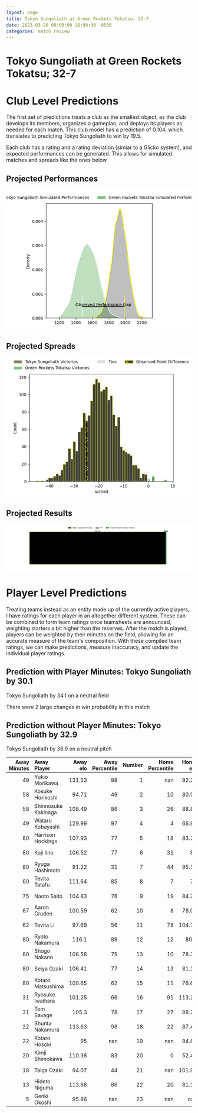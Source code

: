 ```yaml
---  
layout: page  
title: Tokyo Sungoliath at Green Rockets Tokatsu; 32-7  
date: 2023-03-26 00:00:00 18:00:00 -0500  
categories: match review  
---
```

# Tokyo Sungoliath at Green Rockets Tokatsu; 32-7

# Club Level Predictions


The first set of predictions treats a club as the smallest object, as the club develops its members, organizes a gameplan, and deploys its players as needed for each match. This club model has a prediction of 0.104, which translates to predicting Tokyo Sungoliath to win by 19.5.

Each club has a rating and a rating deviation (simiar to a Glicko system), and expected performances can be generated. This allows for simulated matches and spreads like the ones below.
## Projected Performances


![Projected Performances](plots/performances_2023-03-26-GreenRocketsTokatsu-TokyoSungoliath.png)
## Projected Spreads


![Projected Spreads](plots/spreads_2023-03-26-GreenRocketsTokatsu-TokyoSungoliath.png)
## Projected Results


![Projected Results](plots/resultbar_2023-03-26-GreenRocketsTokatsu-TokyoSungoliath.png)
# Player Level Predictions


Treating teams instead as an entity made up of the currently active players, I have ratings for each player in an altogether different system. These can be combined to form team ratings once teamsheets are announced, weighting starters a bit higher than the reserves. After the match is played, players can be weighted by their minutes on the field, allowing for an accurate measure of the team's composition. With these compiled team ratings, we can make predictions, measure inaccuracy, and update the individual player ratings.
## Prediction with Player Minutes: Tokyo Sungoliath by 30.1


Tokyo Sungoliath by 34.1 on a neutral field

There were 2 large changes in win probability in this match
## Prediction without Player Minutes: Tokyo Sungoliath by 32.9


Tokyo Sungoliath by 36.9 on a neutral pitch



|   Away Minutes | Away Player         |   Away elo |   Away Percentile |   Number |   Home Percentile |   Home elo | Home Player       |   Home Minutes |
|---------------:|:--------------------|-----------:|------------------:|---------:|------------------:|-----------:|:------------------|---------------:|
|             49 | Yukio Morikawa      |     131.53 |                98 |        1 |               nan |      92.25 | Kosei Yamamoto    |             43 |
|             58 | Kosuke Horikoshi    |      94.71 |                49 |        2 |                10 |      80.52 | Ash Dixon         |             80 |
|             58 | Shinnosuke Kakinaga |     108.49 |                86 |        3 |                26 |      88.87 | Keisuke Kikuta    |             43 |
|             49 | Wataru Kobayashi    |     129.99 |                97 |        4 |                 4 |      66.92 | Daiki Yamagiwa    |             80 |
|             80 | Harrison Hockings   |     107.93 |                77 |        5 |                18 |      83.79 | Jake Ball         |             80 |
|             80 | Koji Iino           |     106.52 |                77 |        6 |                31 |      89    | Yoshida Hosoda    |             43 |
|             80 | Ryuga Hashimoto     |      91.22 |                31 |        7 |                44 |      95.19 | Aseri Masivou     |             68 |
|             60 | Tevita Tatafu       |     111.64 |                85 |        8 |                 7 |      76    | Wheetu Douglas    |             80 |
|             75 | Naoto Saito         |     104.83 |                76 |        9 |                19 |      84.79 | Nicholas Phipps   |             68 |
|             67 | Aaron Cruden        |     100.59 |                62 |       10 |                 8 |      78.09 | Doga Maeda        |             80 |
|             62 | Tevita Li           |      97.69 |                56 |       11 |                78 |     104.19 | Yuma Sugimoto     |             69 |
|             80 | Ryoto Nakamura      |     116.1  |                89 |       12 |                12 |      80.4  | Christian Laui    |             58 |
|             80 | Shogo Nakano        |     108.58 |                79 |       13 |                10 |      78.31 | Tim Bennetts      |             80 |
|             80 | Seiya Ozaki         |     106.41 |                77 |       14 |                13 |      81.17 | Teruya Goto       |             80 |
|             80 | Kotaro Matsushima   |     100.65 |                62 |       15 |                11 |      76.64 | Lomano Lemeki     |             80 |
|             31 | Ryosuke Iwaihara    |     101.25 |                66 |       16 |                91 |     113.28 | Satoshi Ueda      |             37 |
|             31 | Tom Savage          |     105.3  |                78 |       17 |                27 |      88.26 | Kavaia Tagivetaua |             37 |
|             22 | Shunta Nakamura     |     133.63 |                98 |       18 |                22 |      87.45 | Sunao Takizawa    |             37 |
|             22 | Kotaro Hosoki       |      95    |               nan |       19 |               nan |      94.81 | Masaki Obata      |             22 |
|             20 | Kanji Shimokawa     |     110.38 |                83 |       20 |                 0 |      52.45 | Ryoi Kamei        |             12 |
|             18 | Taiga Ozaki         |      94.07 |                44 |       21 |               nan |     101.94 | Tatsuya Fujii     |             12 |
|             13 | Hideto Niguma       |     113.68 |                86 |       22 |                20 |      81.34 | Tom Marshall      |             11 |
|              5 | Genki Okoshi        |      95.86 |               nan |       23 |               nan |     nan    | nan               |            nan |


